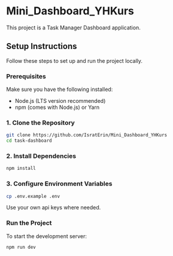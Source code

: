 # Mini_Dashboard_YHKurs

This project is a Task Manager Dashboard application.

## Setup Instructions

Follow these steps to set up and run the project locally.

### Prerequisites

Make sure you have the following installed:

*   Node.js (LTS version recommended)
*   npm (comes with Node.js) or Yarn

### 1. Clone the Repository
```bash
git clone https://github.com/IsratErin/Mini_Dashboard_YHKurs
cd task-dashboard
```

### 2. Install Dependencies
```bash
npm install
```

### 3. Configure Environment Variables
```bash
cp .env.example .env
```
Use your own api keys where needed.

### Run the Project

To start the development server:

```bash
npm run dev
```


